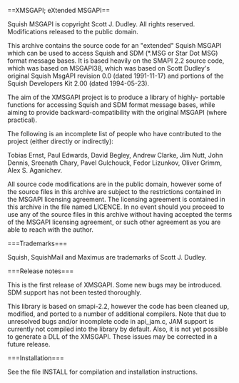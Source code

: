 ==XMSGAPI; eXtended MSGAPI==

Squish MSGAPI is copyright Scott J. Dudley.  All rights reserved.
Modifications released to the public domain.

This archive contains the source code for an "extended" Squish MSGAPI
which can be used to access Squish and SDM (*.MSG or Star Dot MSG)
format message bases.  It is based heavily on the SMAPI 2.2 source code,
which was based on MSGAPI38, which was based on Scott Dudley's original
Squish MsgAPI revision 0.0 (dated 1991-11-17) and portions of the Squish
Developers Kit 2.00 (dated 1994-05-23).

The aim of the XMSGAPI project is to produce a library of highly-
portable functions for accessing Squish and SDM format message bases,
while aiming to provide backward-compatibility with the original MSGAPI
(where practical).

The following is an incomplete list of people who have contributed to
the project (either directly or indirectly):

Tobias Ernst, Paul Edwards, David Begley, Andrew Clarke, Jim Nutt, John
Dennis, Sreenath Chary, Pavel Gulchouck, Fedor Lizunkov, Oliver Grimm,
Alex S. Aganichev.

All source code modifications are in the public domain, however some of
the source files in this archive are subject to the restrictions
contained in the MSGAPI licensing agreement.  The licensing agreement is
contained in this archive in the file named LICENCE.  In no event should
you proceed to use any of the source files in this archive without
having accepted the terms of the MSGAPI licensing agreement, or such
other agreement as you are able to reach with the author.

===Trademarks===

Squish, SquishMail and Maximus are trademarks of Scott J. Dudley.


===Release notes===

This is the first release of XMSGAPI.  Some new bugs may be introduced.
SDM support has not been tested thoroughly.

This library is based on smapi-2.2, however the code has been cleaned
up, modified, and ported to a number of additional compilers.  Note that
due to unresolved bugs and/or incomplete code in api_jam.c, JAM support
is currently not compiled into the library by default.  Also, it is not
yet possible to generate a DLL of the XMSGAPI.  These issues may be
corrected in a future release.


===Installation===

See the file INSTALL for compilation and installation instructions.
